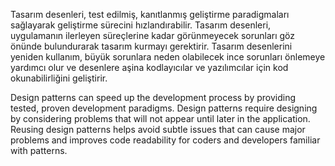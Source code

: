 ‎Tasarım desenleri, test edilmiş, kanıtlanmış geliştirme paradigmaları sağlayarak geliştirme sürecini hızlandırabilir. Tasarım desenleri, uygulamanın ilerleyen süreçlerine kadar görünmeyecek sorunları göz önünde bulundurarak tasarım kurmayı gerektirir. Tasarım desenlerini yeniden kullanım, büyük sorunlara neden olabilecek ince sorunları önlemeye yardımcı olur ve desenlere aşina kodlayıcılar ve yazılımcılar için kod okunabilirliğini geliştirir.‎

Design patterns can speed up the development process by providing tested, proven development paradigms. Design patterns require designing by considering problems that will not appear until later in the application. Reusing design patterns helps avoid subtle issues that can cause major problems and improves code readability for coders and developers familiar with patterns.

